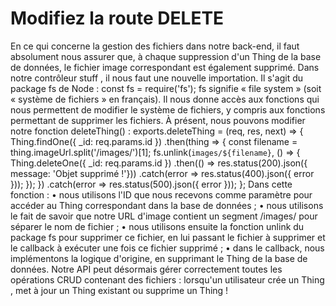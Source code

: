 # Modifiez la route DELETE

En ce qui concerne la gestion des fichiers dans notre back-end, il faut absolument nous assurer que, à chaque suppression d'un Thing de la base de données, le fichier image correspondant est également supprimé.
Dans notre contrôleur stuff , il nous faut une nouvelle importation. Il s'agit du package fs de Node :
const fs = require('fs');
fs signifie « file system » (soit « système de fichiers » en français). Il nous donne accès aux fonctions qui nous permettent de modifier le système de fichiers, y compris aux fonctions permettant de supprimer les fichiers.
À présent, nous pouvons modifier notre fonction deleteThing() :
exports.deleteThing = (req, res, next) => {
Thing.findOne({ \_id: req.params.id })
.then(thing => {
const filename = thing.imageUrl.split('/images/')[1];
fs.unlink(`images/${filename}`, () => {
Thing.deleteOne({ \_id: req.params.id })
.then(() => res.status(200).json({ message: 'Objet supprimé !'}))
.catch(error => res.status(400).json({ error }));
});
})
.catch(error => res.status(500).json({ error }));
};
Dans cette fonction :
• nous utilisons l'ID que nous recevons comme paramètre pour accéder au Thing correspondant dans la base de données ;
• nous utilisons le fait de savoir que notre URL d'image contient un segment /images/ pour séparer le nom de fichier ;
• nous utilisons ensuite la fonction unlink du package fs pour supprimer ce fichier, en lui passant le fichier à supprimer et le callback à exécuter une fois ce fichier supprimé ;
• dans le callback, nous implémentons la logique d'origine, en supprimant le Thing de la base de données.
Notre API peut désormais gérer correctement toutes les opérations CRUD contenant des fichiers : lorsqu'un utilisateur crée un Thing , met à jour un Thing existant ou supprime un Thing !
